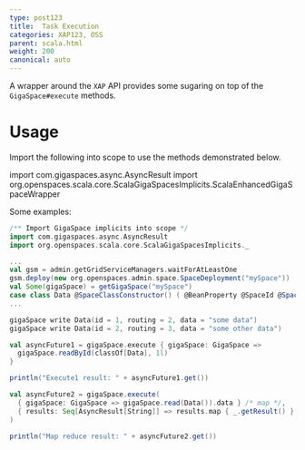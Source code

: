 ```yaml
---
type: post123
title:  Task Execution
categories: XAP123, OSS
parent: scala.html
weight: 200
canonical: auto
---
```



A wrapper around the `XAP` API provides some sugaring on top of the `GigaSpace#execute` methods.

# Usage

 
Import the following into scope to use the methods demonstrated below.

import com.gigaspaces.async.AsyncResult
import org.openspaces.scala.core.ScalaGigaSpacesImplicits.ScalaEnhancedGigaSpaceWrapper 
 

Some examples:


```scala
/** Import GigaSpace implicits into scope */
import com.gigaspaces.async.AsyncResult
import org.openspaces.scala.core.ScalaGigaSpacesImplicits._

...
val gsm = admin.getGridServiceManagers.waitForAtLeastOne
gsm.deploy(new org.openspaces.admin.space.SpaceDeployment("mySpace"))
val Some(gigaSpace) = getGigaSpace("mySpace")
case class Data @SpaceClassConstructor() ( @BeanProperty @SpaceId @SpaceProperty(nullValue = "-1") id: Long = -1, @BeanProperty @SpaceRouting @SpaceProperty(nullValue = "-1") routing: Long = -1, @BeanProperty data: String = null )
...

gigaSpace write Data(id = 1, routing = 2, data = "some data")
gigaSpace write Data(id = 2, routing = 3, data = "some other data")

val asyncFuture1 = gigaSpace.execute { gigaSpace: GigaSpace =>
  gigaSpace.readById(classOf[Data], 1l)
}

println("Execute1 result: " + asyncFuture1.get())

val asyncFuture2 = gigaSpace.execute(
  { gigaSpace: GigaSpace => gigaSpace.read(Data()).data } /* map */,
  { results: Seq[AsyncResult[String]] => results.map { _.getResult() }.mkString } /* reduce */
)

println("Map reduce result: " + asyncFuture2.get())
```
